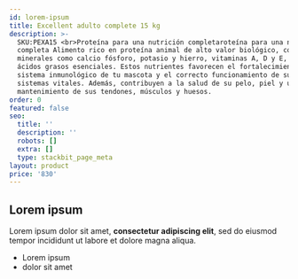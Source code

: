 ```yaml
---
id: lorem-ipsum
title: Excellent adulto complete 15 kg
description: >-
  SKU:PEXA15 <br>Proteína para una nutrición completaroteína para una nutrición
  completa Alimento rico en proteína animal de alto valor biológico, contiene
  minerales como calcio fósforo, potasio y hierro, vitaminas A, D y E, fibras y
  ácidos grasos esenciales. Estos nutrientes favorecen el fortalecimiento del
  sistema inmunológico de tu mascota y el correcto funcionamiento de sus
  sistemas vitales. Además, contribuyen a la salud de su pelo, piel y uñas y al
  mantenimiento de sus tendones, músculos y huesos.
order: 0
featured: false
seo:
  title: ''
  description: ''
  robots: []
  extra: []
  type: stackbit_page_meta
layout: product
price: '830'
---
```

## Lorem ipsum

Lorem ipsum dolor sit amet, **consectetur adipiscing elit**, sed do eiusmod tempor incididunt ut labore et dolore magna aliqua.

- Lorem ipsum
- dolor sit amet
